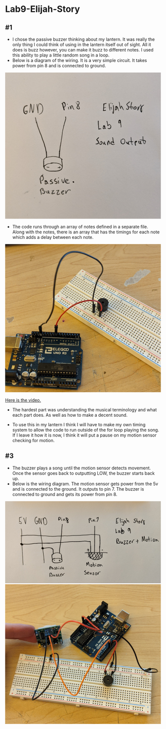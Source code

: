 # Lab9-Elijah-Story

## #1
- I chose the passive buzzer thinking about my lantern. It was really the only thing I could think of using in the lantern itself out of sight. All it does is buzz however, you can make it buzz to different notes. I used this ability to play a little random song in a loop.
- Below is a diagram of the wiring. It is a very simple circuit. It takes power from pin 8 and is connected to ground.
<img src="images/buzzer-diagram.jpg" width = 640>

- The code runs through an array of notes defined in a separate file. Along with the notes, there is an array that has the timings for each note which adds a delay between each note.
<img src="images/buzzer.jpg" width = 640>

[Here is the video.](https://photos.app.goo.gl/16EzsTCNFE9SGHW58)
- The hardest part was understanding the musical terminology and what each part does. As well as how to make a decent sound.

- To use this in my lantern I think I will have to make my own timing system to allow the code to run outside of the for loop playing the song. If I leave it how it is now, I think it will put a pause on my motion sensor checking for motion.

## #3
- The buzzer plays a song until the motion sensor detects movement. Once the sensor goes back to outputting LOW, the buzzer starts back up.
- Below is the wiring diagram. The motion sensor gets power from the 5v and is connected to the ground. It outputs to pin 7. The buzzer is connected to ground and gets its power from pin 8.
<img src="images/buzzer-motion-diagram.jpg" width = 640>
<img src="images/buzzer-motion.jpg" width = 640>
